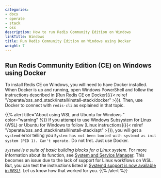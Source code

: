 ```yaml
---
categories:
- docs
- operate
- stack
- oss
description: How to run Redis Community Edition on Windows
linkTitle: Windows
title: Run Redis Community Edition on Windows using Docker
weight: 7
---
```


## Run Redis Community Edition (CE) on Windows using Docker

To install Redis CE on Windows, you will need to have Docker installed. When Docker is up and running, open Windows PowerShell and follow the instructions described in [Run Redis CE on Docker]({{< relref "/operate/oss_and_stack/install/install-stack/docker" >}}). Then, use Docker to connect with `redis-cli` as explained in that topic.

{{% alert title="About using WSL and Ubuntu for Windows " color="warning" %}}
If you attempt to use Windows Subsystem for Linux (WSL) or Ubuntu for Windows to follow [Linux instructions]({{< relref "/operate/oss_and_stack/install/install-stack/apt" >}}), you will get a `systemd` error telling you `System has not been booted with systemd as init system (PID 1). Can't operate.` Do not fret. Just use Docker. 

_`systemd` is a suite of basic building blocks for a Linux system._ For more information about its function, see [System and Service Manager](https://systemd.io/). This becomes an issue due to the lack of support for Linux workflows on WSL. But, you can test the instructions listed in [Systemd support is now available in WSL!](https://devblogs.microsoft.com/commandline/systemd-support-is-now-available-in-wsl/). Let us know how that worked for you. 
{{% /alert %}}
